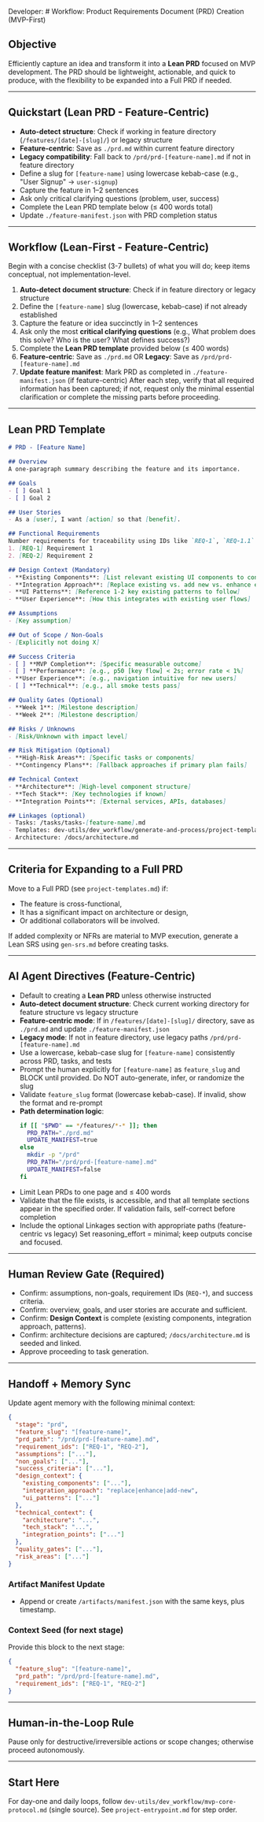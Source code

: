 Developer: # Workflow: Product Requirements Document (PRD) Creation (MVP-First)

## Objective
Efficiently capture an idea and transform it into a **Lean PRD** focused on MVP development. The PRD should be lightweight, actionable, and quick to produce, with the flexibility to be expanded into a Full PRD if needed.

---

## Quickstart (Lean PRD - Feature-Centric)
- **Auto-detect structure**: Check if working in feature directory (`/features/[date]-[slug]/`) or legacy structure
- **Feature-centric**: Save as `./prd.md` within current feature directory  
- **Legacy compatibility**: Fall back to `/prd/prd-[feature-name].md` if not in feature directory
- Define a slug for `[feature-name]` using lowercase kebab-case (e.g., "User Signup" → `user-signup`)
- Capture the feature in 1–2 sentences
- Ask only critical clarifying questions (problem, user, success)
- Complete the Lean PRD template below (≤ 400 words total)
- Update `./feature-manifest.json` with PRD completion status

---

## Workflow (Lean-First - Feature-Centric)
Begin with a concise checklist (3-7 bullets) of what you will do; keep items conceptual, not implementation-level.
1. **Auto-detect document structure**: Check if in feature directory or legacy structure
2. Define the `[feature-name]` slug (lowercase, kebab-case) if not already established
3. Capture the feature or idea succinctly in 1–2 sentences
4. Ask only the most **critical clarifying questions** (e.g., What problem does this solve? Who is the user? What defines success?)
5. Complete the **Lean PRD template** provided below (≤ 400 words)
6. **Feature-centric**: Save as `./prd.md` OR **Legacy**: Save as `/prd/prd-[feature-name].md`
7. **Update feature manifest**: Mark PRD as completed in `./feature-manifest.json` (if feature-centric)
After each step, verify that all required information has been captured; if not, request only the minimal essential clarification or complete the missing parts before proceeding.

---

## Lean PRD Template
```markdown
# PRD - [Feature Name]

## Overview
A one-paragraph summary describing the feature and its importance.

## Goals
- [ ] Goal 1
- [ ] Goal 2

## User Stories
- As a [user], I want [action] so that [benefit].

## Functional Requirements
Number requirements for traceability using IDs like `REQ-1`, `REQ-1.1`.
1. [REQ-1] Requirement 1
2. [REQ-2] Requirement 2

## Design Context (Mandatory)
- **Existing Components**: [List relevant existing UI components to consider]
- **Integration Approach**: [Replace existing vs. add new vs. enhance existing]
- **UI Patterns**: [Reference 1-2 key existing patterns to follow]
- **User Experience**: [How this integrates with existing user flows]

## Assumptions
- [Key assumption]

## Out of Scope / Non-Goals
- [Explicitly not doing X]

## Success Criteria
- [ ] **MVP Completion**: [Specific measurable outcome]
- [ ] **Performance**: [e.g., p50 [key flow] < 2s; error rate < 1%]
- **User Experience**: [e.g., navigation intuitive for new users]
- [ ] **Technical**: [e.g., all smoke tests pass]

## Quality Gates (Optional)
- **Week 1**: [Milestone description]
- **Week 2**: [Milestone description]

## Risks / Unknowns
- [Risk/Unknown with impact level]

## Risk Mitigation (Optional)
- **High-Risk Areas**: [Specific tasks or components]
- **Contingency Plans**: [Fallback approaches if primary plan fails]

## Technical Context
- **Architecture**: [High-level component structure]
- **Tech Stack**: [Key technologies if known]
- **Integration Points**: [External services, APIs, databases]

## Linkages (optional)
- Tasks: /tasks/tasks-[feature-name].md
- Templates: dev-utils/dev_workflow/generate-and-process/project-templates.md
- Architecture: /docs/architecture.md
```

---

## Criteria for Expanding to a Full PRD
Move to a Full PRD (see `project-templates.md`) if:
- The feature is cross-functional,
- It has a significant impact on architecture or design,
- Or additional collaborators will be involved.

If added complexity or NFRs are material to MVP execution, generate a Lean SRS using `gen-srs.md` before creating tasks.

---

## AI Agent Directives (Feature-Centric)
- Default to creating a **Lean PRD** unless otherwise instructed
- **Auto-detect document structure**: Check current working directory for feature structure vs legacy structure
- **Feature-centric mode**: If in `/features/[date]-[slug]/` directory, save as `./prd.md` and update `./feature-manifest.json`
- **Legacy mode**: If not in feature directory, use legacy paths `/prd/prd-[feature-name].md`
- Use a lowercase, kebab-case slug for `[feature-name]` consistently across PRD, tasks, and tests
- Prompt the human explicitly for `[feature-name]` as `feature_slug` and BLOCK until provided. Do NOT auto-generate, infer, or randomize the slug
- Validate `feature_slug` format (lowercase kebab-case). If invalid, show the format and re-prompt
- **Path determination logic**: 
  ```bash
  if [[ "$PWD" == */features/*-* ]]; then
    PRD_PATH="./prd.md"
    UPDATE_MANIFEST=true
  else
    mkdir -p "/prd"
    PRD_PATH="/prd/prd-[feature-name].md"
    UPDATE_MANIFEST=false
  fi
  ```
- Limit Lean PRDs to one page and ≤ 400 words
- Validate that the file exists, is accessible, and that all template sections appear in the specified order. If validation fails, self-correct before completion
- Include the optional Linkages section with appropriate paths (feature-centric vs legacy)
Set reasoning_effort = minimal; keep outputs concise and focused.

---

## Human Review Gate (Required)
- Confirm: assumptions, non-goals, requirement IDs (`REQ-*`), and success criteria.
- Confirm: overview, goals, and user stories are accurate and sufficient.
- Confirm: **Design Context** is complete (existing components, integration approach, patterns).
- Confirm: architecture decisions are captured; `/docs/architecture.md` is seeded and linked.
- Approve proceeding to task generation.

---

## Handoff + Memory Sync
Update agent memory with the following minimal context:

```json
{
  "stage": "prd",
  "feature_slug": "[feature-name]",
  "prd_path": "/prd/prd-[feature-name].md",
  "requirement_ids": ["REQ-1", "REQ-2"],
  "assumptions": ["..."],
  "non_goals": ["..."],
  "success_criteria": ["..."],
  "design_context": {
    "existing_components": ["..."],
    "integration_approach": "replace|enhance|add-new",
    "ui_patterns": ["..."]
  },
  "technical_context": {
    "architecture": "...",
    "tech_stack": "...",
    "integration_points": ["..."]
  },
  "quality_gates": ["..."],
  "risk_areas": ["..."]
}
```

### Artifact Manifest Update
- Append or create `/artifacts/manifest.json` with the same keys, plus timestamp.

### Context Seed (for next stage)
Provide this block to the next stage:

```json
{
  "feature_slug": "[feature-name]",
  "prd_path": "/prd/prd-[feature-name].md",
  "requirement_ids": ["REQ-1", "REQ-2"]
}
```

---

## Human-in-the-Loop Rule
Pause only for destructive/irreversible actions or scope changes; otherwise proceed autonomously.

---

## Start Here
For day-one and daily loops, follow `dev-utils/dev_workflow/mvp-core-protocol.md` (single source). See `project-entrypoint.md` for step order.
